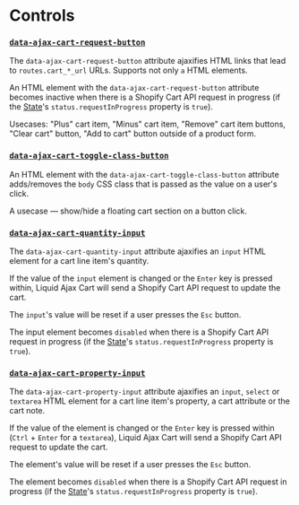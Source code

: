 # Controls

### [`data-ajax-cart-request-button`](/reference/data-ajax-cart-request-button/)

The `data-ajax-cart-request-button` attribute ajaxifies HTML links that lead to `routes.cart_*_url` URLs. Supports not only `a` HTML elements.

An HTML element with the `data-ajax-cart-request-button` attribute becomes inactive when there is a Shopify Cart API request in progress (if the [State](/reference/state/)'s `status.requestInProgress` property is `true`).

Usecases: "Plus" cart item, "Minus" cart item, "Remove" cart item buttons, "Clear cart" button, "Add to cart" button outside of a product form.


### [`data-ajax-cart-toggle-class-button`](/reference/data-ajax-cart-toggle-class-button/)

An HTML element with the `data-ajax-cart-toggle-class-button` attribute adds/removes the `body` CSS class that is passed as the value on a user's click.

A usecase — show/hide a floating cart section on a button click.

### [`data-ajax-cart-quantity-input`](/reference/data-ajax-cart-quantity-input/)

The `data-ajax-cart-quantity-input` attribute ajaxifies an `input` HTML element for a cart line item's quantity.

If the value of the `input` element is changed or the `Enter` key is pressed within, Liquid Ajax Cart will send a Shopify Cart API request to update the cart.

The `input`'s value will be reset if a user presses the `Esc` button.

The input element becomes `disabled` when there is a Shopify Cart API request in progress (if the [State](/reference/state/)'s `status.requestInProgress` property is `true`).

### [`data-ajax-cart-property-input`](/reference/data-ajax-cart-property-input/)

The `data-ajax-cart-property-input` attribute ajaxifies an `input`, `select` or `textarea` HTML element for a cart line item's property, a cart attribute or the cart note.

If the value of the element is changed or the `Enter` key is pressed within (`Ctrl` + `Enter` for a `textarea`), Liquid Ajax Cart will send a Shopify Cart API request to update the cart.

The element's value will be reset if a user presses the `Esc` button.

The element becomes `disabled` when there is a Shopify Cart API request in progress (if the [State](/reference/state/)'s `status.requestInProgress` property is `true`).